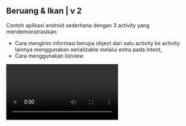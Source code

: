 ## Beruang & Ikan | v 2

Contoh aplikasi android sederhana dengan 3 activity yang mendemonstrasikan:
* Cara mengirim informasi berupa object dari satu activity ke activity lainnya menggunakan serializable melalui extra pada Intent,
* Cara menggunakan listview

![BeruangElang & Ikan](https://user-images.githubusercontent.com/95567512/145045579-a63502c0-f72b-47ab-bd4b-317d0e98f70b.mp4)


